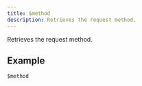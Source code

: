 ```yaml
---
title: $method
description: Retrieves the request method.
---
```


Retrieves the request method.
## Example
```eats
$method
```